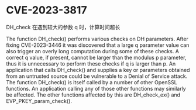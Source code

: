 # CVE-2023-3817

DH_check 在遇到较大的参数 q 时，计算时间超长

The function DH_check() performs various checks on DH parameters. After fixing CVE-2023-3446 it was discovered that a large q parameter value can also trigger an overly long computation during some of these checks. A correct q value, if present, cannot be larger than the modulus p parameter, thus it is unnecessary to perform these checks if q is larger than p.
An application that calls DH_check() and supplies a key or parameters obtained from an untrusted source could be vulnerable to a Denial of Service attack.
The function DH_check() is itself called by a number of other OpenSSL functions. An application calling any of those other functions may similarly be affected. The other functions affected by this are DH_check_ex() and EVP_PKEY_param_check().